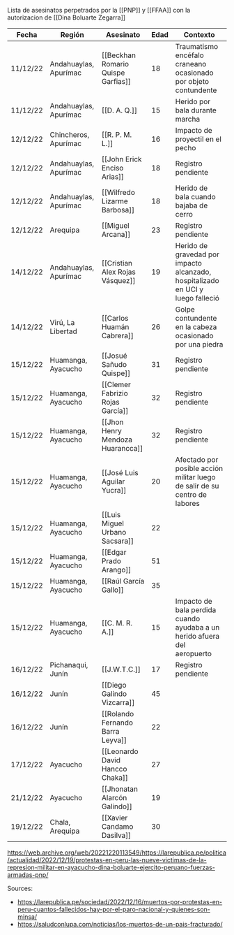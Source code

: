 Lista de asesinatos perpetrados por la [[PNP]] y [[FFAA]] con la autorizacion de [[Dina Boluarte Zegarra]]

| Fecha    | Región                | Asesinato                          | Edad | Contexto                                                                        |
| -------- | --------------------- | ---------------------------------- | ---- | ------------------------------------------------------------------------------- |
| 11/12/22 | Andahuaylas, Apurímac | [[Beckhan Romario Quispe Garfias]] | 18   | Traumatismo encéfalo craneano ocasionado por objeto contundente                 |
| 11/12/22 | Andahuaylas, Apurímac | [[D. A. Q.]]                       | 15   | Herido por bala durante marcha                                                  |
| 12/12/22 | Chincheros, Apurímac  | [[R. P. M. L.]]                    | 16   | Impacto de proyectil en el pecho                                                |
| 12/12/22 | Andahuaylas, Apurímac | [[John Erick Enciso Arias]]        | 18   | Registro pendiente                                                              |
| 12/12/22 | Andahuaylas, Apurímac | [[Wilfredo Lizarme Barbosa]]       | 18   | Herido de bala cuando bajaba de cerro                                           |
| 12/12/22 | Arequipa              | [[Miguel Arcana]]                  | 23   | Registro pendiente                                                              |
| 14/12/22 | Andahuaylas, Apurímac | [[Cristian Alex Rojas Vásquez]]    | 19   | Herido de gravedad por impacto alcanzado, hospitalizado en UCI y luego falleció |
| 14/12/22 | Virú, La Libertad     | [[Carlos Huamán Cabrera]]          | 26   | Golpe contundente en la cabeza ocasionado por una piedra                        |
| 15/12/22 | Huamanga, Ayacucho    | [[Josué Sañudo Quispe]]            | 31   | Registro pendiente                                                              |
| 15/12/22 | Huamanga, Ayacucho    | [[Clemer Fabrizio Rojas García]]   | 32   | Registro pendiente                                                              |
| 15/12/22 | Huamanga, Ayacucho    | [[Jhon Henry Mendoza Huarancca]]   | 32   | Registro pendiente                                                              |
| 15/12/22 | Huamanga, Ayacucho    | [[José Luis Aguilar Yucra]]        | 20   | Afectado por posible acción militar luego de salir de su centro de labores      |
| 15/12/22 | Huamanga, Ayacucho    | [[Luis Miguel Urbano Sacsara]]     | 22   |                                                                                 |
| 15/12/22 | Huamanga, Ayacucho    | [[Edgar Prado Arango]]             | 51   |                                                                                 |
| 15/12/22 | Huamanga, Ayacucho    | [[Raúl García Gallo]]              | 35   |                                                                                 |
| 15/12/22 | Huamanga, Ayacucho    | [[C. M. R. A.]]                    | 15   | Impacto de bala perdida cuando ayudaba a un herido afuera del aeropuerto        |
| 16/12/22 | Pichanaqui, Junín     | [[J.W.T.C.]]                       | 17   | Registro pendiente                                                              |
| 16/12/22 | Junín                 | [[Diego Galindo Vizcarra]]         | 45   |                                                                                 |
| 16/12/22 | Junín                 | [[Rolando Fernando Barra Leyva]]   | 22   |                                                                                 |
| 17/12/22 | Ayacucho              | [[Leonardo David Hancco Chaka]]    | 27   |                                                                                 |
| 21/12/22 | Ayacucho              | [[Jhonatan Alarcón Galindo]]       | 19   |                                                                                 |
| 19/12/22 | Chala, Arequipa       | [[Xavier Candamo Dasilva]]         | 30   |                                                                                 |

https://web.archive.org/web/20221220113549/https://larepublica.pe/politica/actualidad/2022/12/19/protestas-en-peru-las-nueve-victimas-de-la-represion-militar-en-ayacucho-dina-boluarte-ejercito-peruano-fuerzas-armadas-pnp/

Sources:

- https://larepublica.pe/sociedad/2022/12/16/muertos-por-protestas-en-peru-cuantos-fallecidos-hay-por-el-paro-nacional-y-quienes-son-minsa/
- https://saludconlupa.com/noticias/los-muertos-de-un-pais-fracturado/
